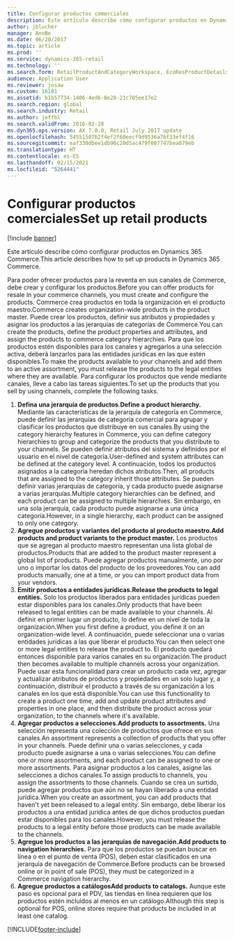 ```yaml
---
title: Configurar productos comerciales
description: Este artículo describe cómo configurar productos en Dynamics 365 Commerce.
author: jblucher
manager: AnnBe
ms.date: 06/20/2017
ms.topic: article
ms.prod: ''
ms.service: dynamics-365-retail
ms.technology: ''
ms.search.form: RetailProductAndCategoryWorkspace, EcoResProductDetails
audience: Application User
ms.reviewer: josaw
ms.custom: 16181
ms.assetid: b1b57734-1406-4ed6-8e28-21c705ee17e2
ms.search.region: global
ms.search.industry: Retail
ms.author: jeffbl
ms.search.validFrom: 2016-02-28
ms.dyn365.ops.version: AX 7.0.0, Retail July 2017 update
ms.openlocfilehash: 54551507b2f4ef2f60eecf9d9536a76f33ef4f16
ms.sourcegitcommit: eaf330dbee1db96c20d5ac479f007747bea079eb
ms.translationtype: HT
ms.contentlocale: es-ES
ms.lasthandoff: 02/15/2021
ms.locfileid: "5264441"
---
```

# <a name="set-up-retail-products"></a><span data-ttu-id="f4139-103">Configurar productos comerciales</span><span class="sxs-lookup"><span data-stu-id="f4139-103">Set up retail products</span></span>

[!include [banner](includes/banner.md)]

<span data-ttu-id="f4139-104">Este artículo describe cómo configurar productos en Dynamics 365 Commerce.</span><span class="sxs-lookup"><span data-stu-id="f4139-104">This article describes how to set up products in Dynamics 365 Commerce.</span></span>

<span data-ttu-id="f4139-105">Para poder ofrecer productos para la reventa en sus canales de Commerce, debe crear y configurar los productos.</span><span class="sxs-lookup"><span data-stu-id="f4139-105">Before you can offer products for resale in your commerce channels, you must create and configure the products.</span></span> <span data-ttu-id="f4139-106">Commerce crea productos en toda la organización en el producto maestro.</span><span class="sxs-lookup"><span data-stu-id="f4139-106">Commerce creates organization-wide products in the product master.</span></span> <span data-ttu-id="f4139-107">Puede crear los productos, definir sus atributos y propiedades y asignar los productos a las jerarquías de categorías de Commerce.</span><span class="sxs-lookup"><span data-stu-id="f4139-107">You can create the products, define the product properties and attributes, and assign the products to commerce category hierarchies.</span></span> <span data-ttu-id="f4139-108">Para que los productos estén disponibles para los canales y agregarlos a una selección activa, deberá lanzarlos para las entidades jurídicas en las que estén disponibles.</span><span class="sxs-lookup"><span data-stu-id="f4139-108">To make the products available to your channels and add them to an active assortment, you must release the products to the legal entities where they are available.</span></span> <span data-ttu-id="f4139-109">Para configurar los productos que vende mediante canales, lleve a cabo las tareas siguientes.</span><span class="sxs-lookup"><span data-stu-id="f4139-109">To set up the products that you sell by using channels, complete the following tasks.</span></span>

1. <span data-ttu-id="f4139-110">**Defina una jerarquía de productos**.</span><span class="sxs-lookup"><span data-stu-id="f4139-110">**Define a product hierarchy.**</span></span> <span data-ttu-id="f4139-111">Mediante las características de la jerarquía de categoría en Commerce, puede definir las jerarquías de categoría comercial para agrupar y clasificar los productos que distribuye en sus canales.</span><span class="sxs-lookup"><span data-stu-id="f4139-111">By using the category hierarchy features in Commerce, you can define category hierarchies to group and categorize the products that you distribute to your channels.</span></span> <span data-ttu-id="f4139-112">Se pueden definir atributos del sistema y definidos por el usuario en el nivel de categoría.</span><span class="sxs-lookup"><span data-stu-id="f4139-112">User-defined and system attributes can be defined at the category level.</span></span> <span data-ttu-id="f4139-113">A continuación, todos los productos asignados a la categoría heredan dichos atributos.</span><span class="sxs-lookup"><span data-stu-id="f4139-113">Then, all products that are assigned to the category inherit those attributes.</span></span> <span data-ttu-id="f4139-114">Se pueden definir varias jerarquías de categoría, y cada producto puede asignarse a varias jerarquías.</span><span class="sxs-lookup"><span data-stu-id="f4139-114">Multiple category hierarchies can be defined, and each product can be assigned to multiple hierarchies.</span></span> <span data-ttu-id="f4139-115">Sin embargo, en una sola jerarquía, cada producto puede asignarse a una única categoría.</span><span class="sxs-lookup"><span data-stu-id="f4139-115">However, in a single hierarchy, each product can be assigned to only one category.</span></span>
2. <span data-ttu-id="f4139-116">**Agregue productos y variantes del producto al producto maestro.**</span><span class="sxs-lookup"><span data-stu-id="f4139-116">**Add products and product variants to the product master.**</span></span> <span data-ttu-id="f4139-117">Los productos que se agregan al producto maestro representan una lista global de productos.</span><span class="sxs-lookup"><span data-stu-id="f4139-117">Products that are added to the product master represent a global list of products.</span></span> <span data-ttu-id="f4139-118">Puede agregar productos manualmente, uno por uno o importar los datos del producto de los proveedores.</span><span class="sxs-lookup"><span data-stu-id="f4139-118">You can add products manually, one at a time, or you can import product data from your vendors.</span></span>
3. <span data-ttu-id="f4139-119">**Emitir productos a entidades jurídicas.**</span><span class="sxs-lookup"><span data-stu-id="f4139-119">**Release the products to legal entities.**</span></span> <span data-ttu-id="f4139-120">Solo los productos liberados para entidades jurídicas pueden estar disponibles para los canales.</span><span class="sxs-lookup"><span data-stu-id="f4139-120">Only products that have been released to legal entities can be made available to your channels.</span></span> <span data-ttu-id="f4139-121">Al definir en primer lugar un producto, lo define en un nivel de toda la organización.</span><span class="sxs-lookup"><span data-stu-id="f4139-121">When you first define a product, you define it on an organization-wide level.</span></span> <span data-ttu-id="f4139-122">A continuación, puede seleccionar una o varias entidades jurídicas a las que liberar el producto.</span><span class="sxs-lookup"><span data-stu-id="f4139-122">You can then select one or more legal entities to release the product to.</span></span> <span data-ttu-id="f4139-123">El producto quedará entonces disponible para varios canales en su organización.</span><span class="sxs-lookup"><span data-stu-id="f4139-123">The product then becomes available to multiple channels across your organization.</span></span> <span data-ttu-id="f4139-124">Puede usar esta funcionalidad para crear un producto cada vez, agregar y actualizar atributos de productos y propiedades en un solo lugar y, a continuación, distribuir el producto a través de su organización a los canales en los que está disponible.</span><span class="sxs-lookup"><span data-stu-id="f4139-124">You can use this functionality to create a product one time, add and update product attributes and properties in one place, and then distribute the product across your organization, to the channels where it's available.</span></span>
4. <span data-ttu-id="f4139-125">**Agregar productos a selecciones.**</span><span class="sxs-lookup"><span data-stu-id="f4139-125">**Add products to assortments.**</span></span> <span data-ttu-id="f4139-126">Una selección representa una colección de productos que ofrece en sus canales.</span><span class="sxs-lookup"><span data-stu-id="f4139-126">An assortment represents a collection of products that you offer in your channels.</span></span> <span data-ttu-id="f4139-127">Puede definir una o varias selecciones, y cada producto puede asignarse a una o varias selecciones.</span><span class="sxs-lookup"><span data-stu-id="f4139-127">You can define one or more assortments, and each product can be assigned to one or more assortments.</span></span> <span data-ttu-id="f4139-128">Para asignar productos a los canales, asigne las selecciones a dichos canales.</span><span class="sxs-lookup"><span data-stu-id="f4139-128">To assign products to channels, you assign the assortments to those channels.</span></span> <span data-ttu-id="f4139-129">Cuando se crea un surtido, puede agregar productos que aún no se hayan liberado a una entidad jurídica.</span><span class="sxs-lookup"><span data-stu-id="f4139-129">When you create an assortment, you can add products that haven't yet been released to a legal entity.</span></span> <span data-ttu-id="f4139-130">Sin embargo, debe liberar los productos a una entidad jurídica antes de que dichos productos puedan estar disponibles para los canales.</span><span class="sxs-lookup"><span data-stu-id="f4139-130">However, you must release the products to a legal entity before those products can be made available to the channels.</span></span>
5. <span data-ttu-id="f4139-131">**Agregue los productos a las jerarquías de navegación.**</span><span class="sxs-lookup"><span data-stu-id="f4139-131">**Add products to navigation hierarchies.**</span></span> <span data-ttu-id="f4139-132">Para que los productos se puedan buscar en línea o en el punto de venta (POS), deben estar clasificados en una jerarquía de navegación de Commerce.</span><span class="sxs-lookup"><span data-stu-id="f4139-132">Before products can be browsed online or in point of sale (POS), they must be categorized in a Commerce navigation hierarchy.</span></span>
6. <span data-ttu-id="f4139-133">**Agregue productos a catálogos**</span><span class="sxs-lookup"><span data-stu-id="f4139-133">**Add products to catalogs.**</span></span> <span data-ttu-id="f4139-134">Aunque este paso es opcional para el PDV, las tiendas en línea requieren que los productos estén incluidos al menos en un catálogo.</span><span class="sxs-lookup"><span data-stu-id="f4139-134">Although this step is optional for POS, online stores require that products be included in at least one catalog.</span></span>


[!INCLUDE[footer-include](../includes/footer-banner.md)]
